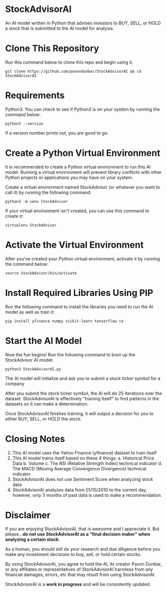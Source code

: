 # StockAdvisorAI

An AI model written in Python that advises investors to BUY, SELL, or HOLD a stock that is submitted to the AI model for analysis.

# Clone This Repository

Run this command below to clone this repo and begin using it.

```
git clone https://github.com/pavondunbar/StockAdvisorAI && cd StockAdvisorAI
```

# Requirements

Python3.  You can check to see if Python3 is on your system by running the command below:

```
python3 --version
```

If a version number prints out, you are good to go.

# Create a Python Virtual Environment

It is recommended to create a Python virtual environment to run this AI model.  Running a virtual environment will prevent library conflicts with other Python projects or applications you may have on your system.

Create a virtual environment named StockAdvisor (or whatever you want to call it) by running the following command:

```
python3 -m venv StockAdvisor
```

If your virtual environment isn't created, you can use this command to create it:

```
virtualenv StockAdvisor
```

# Activate the Virtual Environment

After you've created your Python virtual environment, activate it by running the command below:

```
source StockAdvisor/bin/activate
```

# Install Required Libraries Using PIP

Run the following command to install the libraries you need to run the AI model as well as train it:

```
pip install yfinance numpy scikit-learn tensorflow ta
```

# Start the AI Model

Now the fun begins!  Run the following command to boot up the StockAdvisor AI model:

```
python3 StockAdvisorAI.py
```

The AI model will initialize and ask you to submit a stock ticker symbol for a company

After you submit the stock ticker symbol, the AI will do 25 iterations over the dataset.  StockAdvisorAI is effectively "training itself" to find patterns in the datasets so it can make a determination.

Once StockAdvisorAI finishes training, it will output a decision for you to either BUY, SELL, or HOLD the stock.

# Closing Notes

1. This AI model uses the Yahoo Finance (yfinance) dataset to train itself
2. This AI model trains itself based on these 4 things:
          a. Historical Price Data
          b. Volume
          c. The RSI (Relative Strength Index) technical indicator
          d. The MACD (Moving Average Convergence Divergence) technical indicator
3. StockAdvisorAI does not use Sentiment Score when analyzing stock data
4. StockAdvisorAI analyzes data from 01/10/2010 to the current day; however, only 3 months of past data is used to make a recommendation.

# Disclaimer

If you are enjoying StockAdvisorAI, that is awesome and I appreciate it.  But please...**do not use StockAdvisorAI as a "final decision maker" when analyzing a certain stock.** 

As a human, you should still do your research and due diligence before you make any investment decisions to buy, sell, or hold certain stocks.

By using StockAdvisorAI, you agree to hold the AI, its creator Pavon Dunbar, or any affiliates or representatives of StockAdvisorAI harmless from any financial damages, errors, etc that may result from using StockAdvisorAI.

StockAdvisorAI is a **work in progress** and will be consistently updated.


